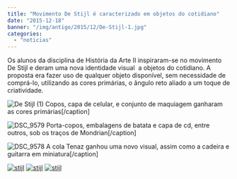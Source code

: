 ```yaml
---
title: "Movimento De Stijl é caracterizado em objetos do cotidiano"
date: "2015-12-18"
banner: "/img/antigo/2015/12/De-Stijl-1.jpg"
categories: 
  - "noticias"
---
```


Os alunos da disciplina de História da Arte II inspiraram-se no movimento De Stijl e deram uma nova identidade visual  a objetos do cotidiano. A proposta era fazer uso de qualquer objeto disponível, sem necessidade de comprá-lo, utilizando as cores primárias, o ângulo reto aliado a um toque de criatividade.

<!-- more -->

![De Stijl (1)](/img/antigo/2015/12/De-Stijl-1.jpg) Copos, capa de celular, e conjunto de maquiagem ganharam as cores primárias\[/caption\]

![DSC_9579](/img/antigo/2015/12/DSC_9579.jpg) Porta-copos, embalagens de batata e capa de cd, entre outros, sob os traços de Mondrian\[/caption\]

![DSC_9578](/img/antigo/2015/12/DSC_9578.jpg) A cola Tenaz ganhou uma novo visual, assim como a cadeira e guitarra em miniatura\[/caption\]

[![stijl](/img/antigo/2015/12/stijl.bmp)](/img/antigo/2015/12/stijl.bmp)
[![stijl](/img/antigo/2015/12/stijl.bmp)](/img/antigo/2015/12/stijl.bmp) 
[![stijl](/img/antigo/2015/12/stijl.bmp)](/img/antigo/2015/12/stijl.bmp)
